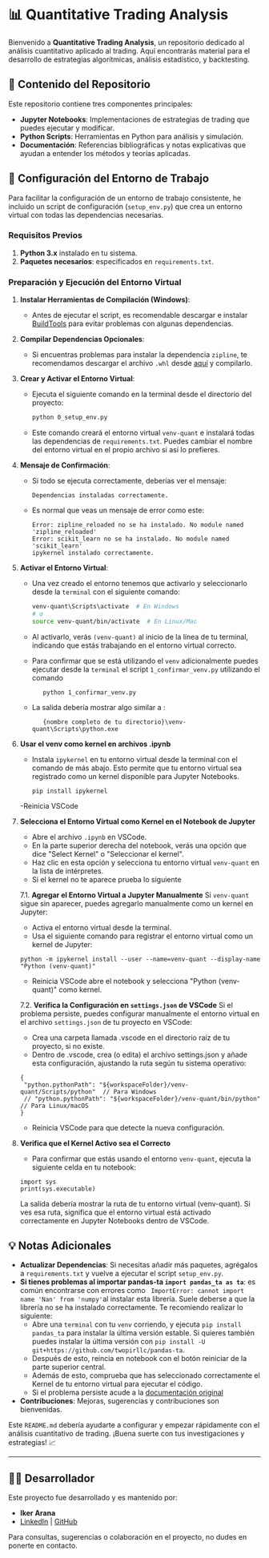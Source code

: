 # 📊 Quantitative Trading Analysis

Bienvenido a **Quantitative Trading Analysis**, un repositorio dedicado al análisis cuantitativo aplicado al trading. Aquí encontrarás material para el desarrollo de estrategias algorítmicas, análisis estadístico, y backtesting.

## 📁 Contenido del Repositorio

Este repositorio contiene tres componentes principales:

- **Jupyter Notebooks**: Implementaciones de estrategias de trading que puedes ejecutar y modificar.
- **Python Scripts**: Herramientas en Python para análisis y simulación.
- **Documentación**: Referencias bibliográficas y notas explicativas que ayudan a entender los métodos y teorías aplicadas.

## 🚀 Configuración del Entorno de Trabajo

Para facilitar la configuración de un entorno de trabajo consistente, he incluido un script de configuración (`setup_env.py`) que crea un entorno virtual con todas las dependencias necesarias.

### Requisitos Previos

1. **Python 3.x** instalado en tu sistema.
2. **Paquetes necesarios**: especificados en `requirements.txt`. 

### Preparación y Ejecución del Entorno Virtual

1. **Instalar Herramientas de Compilación (Windows)**:
   - Antes de ejecutar el script, es recomendable descargar e instalar [BuildTools](https://visualstudio.microsoft.com/es/visual-cpp-build-tools/) para evitar problemas con algunas dependencias.
   
2. **Compilar Dependencias Opcionales**:
   - Si encuentras problemas para instalar la dependencia `zipline`, te recomendamos descargar el archivo `.whl` desde [aquí](https://github.com/cgohlke/talib-build) y compilarlo.

3. **Crear y Activar el Entorno Virtual**:
   - Ejecuta el siguiente comando en la terminal desde el directorio del proyecto:

     ```bash
     python 0_setup_env.py
     ```

   - Este comando creará el entorno virtual `venv-quant` e instalará todas las dependencias de `requirements.txt`. Puedes cambiar el nombre del entorno virtual en el propio archivo si así lo prefieres.

4. **Mensaje de Confirmación**:
   - Si todo se ejecuta correctamente, deberías ver el mensaje:
     ```
     Dependencias instaladas correctamente.
     ```
   - Es normal que veas un mensaje de error como este:
      ```
      Error: zipline_reloaded no se ha instalado. No module named 'zipline_reloaded'
      Error: scikit_learn no se ha instalado. No module named 'scikit_learn'      
      ipykernel instalado correctamente.
      ```
5. **Activar el Entorno Virtual**:
   - Una vez creado el entorno tenemos que activarlo y seleccionarlo desde la `terminal` con el siguiente comando:

     ```bash
     venv-quant\Scripts\activate  # En Windows
     # o
     source venv-quant/bin/activate  # En Linux/Mac
     ```

   - Al activarlo, verás `(venv-quant)` al inicio de la línea de tu terminal, indicando que estás trabajando en el entorno virtual correcto.
   - Para confirmar que se está utilizando el `venv` adicionalmente puedes ejecutar desde la `terminal` el script `1_confirmar_venv.py` utilizando el comando 
      ```
         python 1_confirmar_venv.py
      ```
   - La salida debería mostrar algo similar a :
      ```
         {nombre completo de tu directorio}\venv-quant\Scripts\python.exe
      ```
   
6. **Usar el venv como kernel en archivos .ipynb**
   - Instala `ipykernel` en tu entorno virtual desde la terminal con el comando de más abajo. Esto permite que tu entorno virtual sea registrado como un kernel disponible para Jupyter Notebooks.
   
      ```
      pip install ipykernel
      ```
   -Reinicia VSCode
7. **Selecciona el Entorno Virtual como Kernel en el Notebook de Jupyter**
   - Abre el archivo `.ipynb` en VSCode.
   - En la parte superior derecha del notebook, verás una opción que dice "Select Kernel" o "Seleccionar el kernel".
   - Haz clic en esta opción y selecciona tu entorno virtual `venv-quant` en la lista de intérpretes.
   - Si el kernel no te aparece prueba lo siguiente
  
   7.1. **Agregar el Entorno Virtual a Jupyter Manualmente**
      Si `venv-quant` sigue sin aparecer, puedes agregarlo manualmente como un kernel en Jupyter:
      - Activa el entorno virtual desde la terminal.
      - Usa el siguiente comando para registrar el entorno virtual como un kernel de Jupyter:
      ```
      python -m ipykernel install --user --name=venv-quant --display-name "Python (venv-quant)"
      ```
      - Reinicia VSCode abre el notebook y selecciona "Python (venv-quant)" como kernel.






   7.2. **Verifica la Configuración en `settings.json` de VSCode**
   Si el problema persiste, puedes configurar manualmente el entorno virtual en el archivo `settings.json` de tu proyecto en VSCode:
   - Crea una carpeta llamada .vscode en el directorio raíz de tu proyecto, si no existe.
   - Dentro de .vscode, crea (o edita) el archivo settings.json y añade esta configuración, ajustando la ruta según tu sistema operativo:
   ```
   {
    "python.pythonPath": "${workspaceFolder}/venv-quant/Scripts/python"  // Para Windows
    // "python.pythonPath": "${workspaceFolder}/venv-quant/bin/python"  // Para Linux/macOS
   }
   ```
   - Reinicia VSCode para que detecte la nueva configuración.








8. **Verifica que el Kernel Activo sea el Correcto**
   - Para confirmar que estás usando el entorno `venv-quant`, ejecuta la siguiente celda en tu notebook:
   ```
   import sys
   print(sys.executable)
   ```

   La salida debería mostrar la ruta de tu entorno virtual (venv-quant). Si ves esa ruta, significa que el entorno virtual está activado correctamente en Jupyter Notebooks dentro de VSCode.

 








## 💡 Notas Adicionales

- **Actualizar Dependencias**: Si necesitas añadir más paquetes, agrégalos a `requirements.txt` y vuelve a ejecutar el script `setup_env.py`.
- **Si tienes problemas al importar pandas-ta `import pandas_ta as ta`**: es común encontrarse con errores como ``` ImportError: cannot import name 'Nan' from 'numpy'```al instalar esta librería. Suele deberse a que la librería no se ha instalado correctamente. Te recomiendo realizar lo siguiente:
  - Abre una `terminal` con tu `venv` corriendo, y ejecuta ```pip install pandas_ta``` para instalar la última versión estable. Si quieres también puedes instalar la última versión con ```pip install -U git+https://github.com/twopirllc/pandas-ta```. 
  - Después de esto, reincia en notebook con el botón reiniciar de la parte superior central. 
  - Además de esto, comprueba que has seleccionado correctamente el Kernel de tu entorno virtual para ejecutar el código.
  - Si el problema persiste acude a la [documentación original](https://github.com/twopirllc/pandas-ta?tab=readme-ov-file#features)
- **Contribuciones**: Mejoras, sugerencias y contribuciones son bienvenidas.


Este `README.md` debería ayudarte a configurar y empezar rápidamente con el análisis cuantitativo de trading. ¡Buena suerte con tus investigaciones y estrategias! 📈

---


## 👨‍💻 Desarrollador

Este proyecto fue desarrollado y es mantenido por:

- **Iker Arana**
- [LinkedIn](https://www.linkedin.com/in/iker-arana-0ab741a6/) | [GitHub](https://github.com/aranagarapena?tab=repositories)

Para consultas, sugerencias o colaboración en el proyecto, no dudes en ponerte en contacto.

